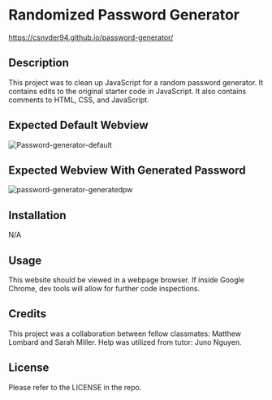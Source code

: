 # Randomized Password Generator

https://csnyder94.github.io/password-generator/

## Description

This project was to clean up JavaScript for a random password generator. It contains edits to the original starter code in JavaScript.  It also contains comments to HTML, CSS, and JavaScript.

## Expected Default Webview

![Password-generator-default](https://user-images.githubusercontent.com/124528804/224123348-a8b7ebfb-3f7e-4e1f-9c1a-1e35610fbe9e.png)

## Expected Webview With Generated Password

![password-generator-generatedpw](https://user-images.githubusercontent.com/124528804/224123404-61ca459f-e2c5-484e-b440-a1d229ae9997.png)

## Installation

N/A

## Usage

This website should be viewed in a webpage browser.  If inside Google Chrome, dev tools will allow for further code inspections.  

## Credits

This project was a collaboration between fellow classmates: Matthew Lombard and Sarah Miller.  Help was utilized from tutor: Juno Nguyen.

## License

Please refer to the LICENSE in the repo.
